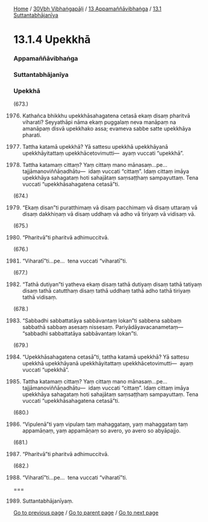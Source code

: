 
[Home](/) / [30Vbh Vibhaṅgapāḷi](/tipitaka/30Vbh.md) / [13 Appamaññāvibhaṅga](/tipitaka/30Vbh/13.md) / [13.1 Suttantabhājanīya](/tipitaka/30Vbh/13/13.1.md)

# 13.1.4 Upekkhā

### Appamaññāvibhaṅga

### Suttantabhājanīya

### Upekkhā

(673.)

1976. Kathañca bhikkhu upekkhāsahagatena cetasā ekaṃ disaṃ pharitvā viharati? Seyyathāpi nāma ekaṃ puggalaṃ neva manāpaṃ na amanāpaṃ disvā upekkhako assa; evameva sabbe satte upekkhāya pharati.

1977. Tattha katamā upekkhā? Yā sattesu upekkhā upekkhāyanā upekkhāyitattaṃ upekkhācetovimutti—  ayaṃ vuccati “upekkhā”.

1978. Tattha katamaṃ cittaṃ? Yaṃ cittaṃ mano mānasaṃ…pe…  tajjāmanoviññāṇadhātu—  idaṃ vuccati “cittaṃ”. Idaṃ cittaṃ imāya upekkhāya sahagataṃ hoti sahajātaṃ saṃsaṭṭhaṃ sampayuttaṃ. Tena vuccati “upekkhāsahagatena cetasā”ti.

(674.)

1979. “Ekaṃ disan”ti puratthimaṃ vā disaṃ pacchimaṃ vā disaṃ uttaraṃ vā disaṃ dakkhiṇaṃ vā disaṃ uddhaṃ vā adho vā tiriyaṃ vā vidisaṃ vā.

(675.)

1980. “Pharitvā”ti pharitvā adhimuccitvā.

(676.)

1981. “Viharatī”ti…pe…  tena vuccati “viharatī”ti.

(677.)

1982. “Tathā dutiyan”ti yatheva ekaṃ disaṃ tathā dutiyaṃ disaṃ tathā tatiyaṃ disaṃ tathā catutthaṃ disaṃ tathā uddhaṃ tathā adho tathā tiriyaṃ tathā vidisaṃ.

(678.)

1983. “Sabbadhi sabbattatāya sabbāvantaṃ lokan”ti sabbena sabbaṃ sabbathā sabbaṃ asesaṃ nissesaṃ. Pariyādāyavacanametaṃ—  “sabbadhi sabbattatāya sabbāvantaṃ lokan”ti.

(679.)

1984. “Upekkhāsahagatena cetasā”ti, tattha katamā upekkhā? Yā sattesu upekkhā upekkhāyanā upekkhāyitattaṃ upekkhācetovimutti—  ayaṃ vuccati “upekkhā”.

1985. Tattha katamaṃ cittaṃ? Yaṃ cittaṃ mano mānasaṃ…pe…  tajjāmanoviññāṇadhātu—  idaṃ vuccati “cittaṃ”. Idaṃ cittaṃ imāya upekkhāya sahagataṃ hoti sahajātaṃ saṃsaṭṭhaṃ sampayuttaṃ. Tena vuccati “upekkhāsahagatena cetasā”ti.

(680.)

1986. “Vipulenā”ti yaṃ vipulaṃ taṃ mahaggataṃ, yaṃ mahaggataṃ taṃ appamāṇaṃ, yaṃ appamāṇaṃ so avero, yo avero so abyāpajjo.

(681.)

1987. “Pharitvā”ti pharitvā adhimuccitvā.

(682.)

1988. “Viharatī”ti…pe…  tena vuccati “viharatī”ti.

===

1989. Suttantabhājanīyaṃ.



[Go to previous page](/tipitaka/30Vbh/13/13.1/13.1.3.md) / [Go to parent page](/tipitaka/30Vbh/13/13.1.md) / [Go to next page](/tipitaka/30Vbh/13/13.2.md)


